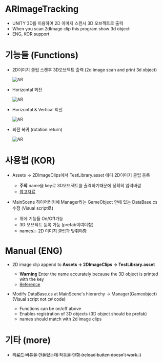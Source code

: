 # ARImageTracking
- UNITY 3D를 이용하여 2D 이미지 스캔시 3D 오브젝트로 출력
- When you scan 2dImage clip this program show 3d object
- ENG, KOR support

# 기능들 (Functions)

- 2D이미지 클립 스캔후 3D오브젝트 출력 (2d image scan and print 3d object)

    ![AR](https://github.com/KoreanThinker/ARImageTracking/blob/master/Gifs/1.gif?raw=true)
    
- Horizontal 회전

    ![AR](https://github.com/KoreanThinker/ARImageTracking/blob/master/Gifs/2.gif?raw=true)

- Horizontal & Vertical 회전

    ![AR](https://github.com/KoreanThinker/ARImageTracking/blob/master/Gifs/3.gif?raw=true)

- 회전 복귀 (rotation return)

    ![AR](https://github.com/KoreanThinker/ARImageTracking/blob/master/Gifs/4.gif?raw=true)

# 사용법 (KOR)
- Assets -> 2DImageClips에서 TestLibrary.asset 에다 2D이미지 클립 등록
    - **주의** name을 key로 3D오브젝트를 출력하기때문에 정확히 입력바람
    - [참고자료](https://docs.unity3d.com/Packages/com.unity.xr.arsubsystems@2.1/manual/image-tracking.html)

- MainScene 하이어러키에 Manager라는 GameObject 안에 있는 DataBase.cs 수정 (Visual script로)
    - 위에 기능들 On/Off가능
    - 3D 오브젝트 등록 가능 (prefab이여야함)
    - names는 2D 이미지 클립과 맞춰야함

# Manual (ENG)
- 2D image clip append to **Assets -> 2DImageClips -> TestLibrary.asset**
    - **Warning**  Enter the name accurately because the 3D object is printed with the key
    - [Reference](https://docs.unity3d.com/Packages/com.unity.xr.arsubsystems@2.1/manual/image-tracking.html)

- Modify DataBase.cs at MainScene's hierarchy -> Manager(Gameobject) (Visual script not c# code)
    - Functions can be on/off above
    - Enables registration of 3D objects (3D object should be prefab)
    - names should match with 2d image clips


# 기타 (more)

- ~~리로드 버튼을 만들었는데 작동을 안함 (reload butten doesn't work..)~~
